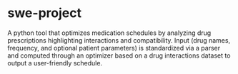 # swe-project
A python tool that optimizes medication schedules by analyzing drug prescriptions highlighting interactions and compatibility. Input (drug names, frequency, and optional patient parameters) is standardized via a parser and computed through an optimizer based on a drug interactions dataset to output a user-friendly schedule.
